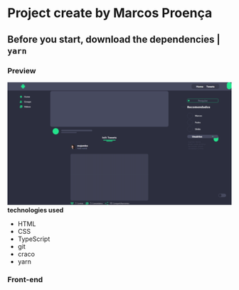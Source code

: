 # Project create by Marcos Proença

## Before you start, download the dependencies | **`yarn`**

### Preview

![Layout](./src/Assets/img/Layout_02.png)
**technologies used**

-   HTML
-   CSS
-   TypeScript
-   git
-   craco
-   yarn

### Front-end
